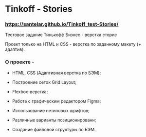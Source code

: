 # Tinkoff - Stories

### https://santelar.github.io/Tinkoff_test-Stories/

Тестовое задание Тинькофф Бизнес - верстка сторис

Проект только на HTML и CSS - верстка по заданному макету (+ адаптив).

### О проекте -
- HTML, CSS (Адаптивная верстка по БЭМ);

- Построение сеток Grid Layout;
- Flexbox-верстка;
- Работа с графическим редактором Figma;
- Использование нетиповых шрифтов;
- Различные варианты позиционировани;
- Создание файловой структуры по БЭМ.
